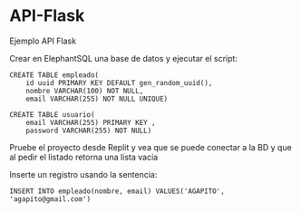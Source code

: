 # API-Flask
Ejemplo API Flask

Crear en ElephantSQL una base de datos y ejecutar el script:
```
CREATE TABLE empleado(
    id uuid PRIMARY KEY DEFAULT gen_random_uuid(),
    nombre VARCHAR(100) NOT NULL,
    email VARCHAR(255) NOT NULL UNIQUE)
```

```
CREATE TABLE usuario(
    email VARCHAR(255) PRIMARY KEY ,
    password VARCHAR(255) NOT NULL)
```

Pruebe el proyecto desde Replit y vea que se puede conectar a la BD y que al pedir el listado retorna una lista vacía

Inserte un registro usando la sentencia:

```
INSERT INTO empleado(nombre, email) VALUES('AGAPITO', 'agapito@gmail.com')
```
